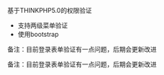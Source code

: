 基于THINKPHP5.0的权限验证

 + 支持两级菜单验证
 + 使用bootstrap
 
 备注：目前登录表单验证有一点问题，后期会更新改进


 备注：目前登录表单验证有一点问题，后期会更新改进
